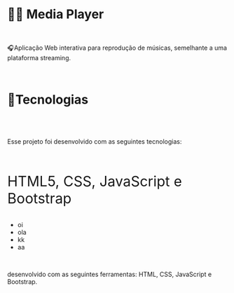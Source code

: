 # 👨‍💻 Media Player
<br>
  <p>🎧Aplicação Web interativa para reprodução de músicas, semelhante a uma plataforma streaming.</p>
<br>
<div>
  <h1>🚀Tecnologias<h1>
</div>
<br>  
  <p>Esse projeto foi desenvolvido com as seguintes tecnologias:</p>
<br>  
  <p style="font-size:2rem;">HTML5, CSS, JavaScript e Bootstrap</p>
    <ul>
      <li>oi</li>
      <li>ola</li>
      <li>kk</li>
      <li>aa</li>
    </ul>
<br>



desenvolvido com as seguintes ferramentas: HTML, CSS, JavaScript e Bootstrap.

